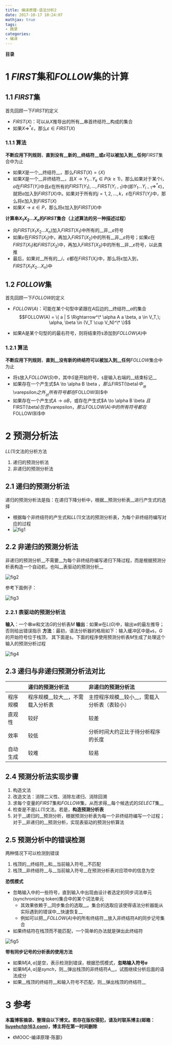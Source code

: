 ```yaml
---
title: 编译原理-语法分析2
date: 2017-10-17 10:24:07
mathjax: true
tags: 
- 摘录
categories: 
- 编译
---
```


__目录__

<!-- toc -->
<!--more-->

# 1 $FIRST$集和$FOLLOW$集的计算

## 1.1 $FIRST$集

首先回顾一下$FIRST$的定义

* $FIRST(X)$：可以从$X$推导出的所有__串首终结符__构成的集合
* 如果$X \Rightarrow^* \varepsilon$，那么$\varepsilon \in FIRST(X)$

### 1.1.1 算法

__不断应用下列规则__，__直到没有__新的__终结符__或$\varepsilon$可以被加入到__任何__$FIRST$集合中为止

* 如果$X$是一个__终结符__，那么$FIRST(X) = \{ X \}$
* 如果$X$是一个__非终结符__，且$X \to Y_1 ... Y_k \in P (k \ge 1)$，那么如果对于某个$i$，$a$在$FIRST(Y_i)$中且$\varepsilon$在所有的$FIRST(Y_1), ..., FIRST(Y_{i-1})$中(即$Y_1 ... Y_{i-1} \Rightarrow^* \varepsilon$)，就把$a$加入到$FIRST(X)$中。如果对于所有的$j = 1, 2, ..., k，\varepsilon$在$FIRST(Y_j)$中，那么将$\varepsilon$加入到$FIRST(X)$
* 如果$X \to \varepsilon \in P$，那么将$\varepsilon$加入到$FIRST(X)$中

__计算串$X_1 X_2 ... X_n$的$FIRST$集合（上述算法的另一种描述过程）__

* 向$FIRST(X_1 X_2 ... X_n)$加入$FIRST(X_1)$中所有的__非__$\varepsilon$符号
* 如果$\varepsilon$在$FIRST(X_1)$中，再加入$FIRST(X_2)$中的所有__非__$\varepsilon$符号；如果$\varepsilon$在$FIRST(X_1)$和$FIRST(X_2)$中，再加入$FIRST(X_3)$中的所有__非__$\varepsilon$符号，以此类推
* 最后，如果对__所有的__$i$，$\varepsilon$都在$FIRST(X_i)$中，那么将$\varepsilon$加入到，$FIRST(X_1 X_2 ... X_n)$中

## 1.2 $FOLLOW$集

首先回顾一下$FOLLOW$的定义

* $FOLLOW(A)$：可能在某个句型中紧跟在$A$后边的__终结符__$a$的集合
$$FOLLOW(A) = \{ a | S \Rightarrow^\* \alpha A a \beta, a \in V_T,\; \alpha, \beta \in (V_T \cup V_N)^\* \}$$

* 如果A是某个句型的的最右符号，则将结束符`$`添加到$FOLLOW(A)$中

### 1.2.1 算法

__不断应用下列规则__，__直到__没有新的终结符可以被加入到__任何__$FOLLOW$集合中为止

* 将`$`放入$FOLLOW(S)$中，其中$S$是开始符号，`$`是输入右端的__结束标记__
* 如果存在一个产生式$A \to \alpha B \beta $，那么$FIRST(\beta)$中__除$\varepsilon$之外__的所有符号都在$FOLLOW(B)$中
* 如果存在一个产生式$A \to \alpha B$，或存在产生式$A \to \alpha B \beta $且$FIRST(\beta)$包含$\varepsilon$，那么$FOLLOW(A)$中的所有符号都在$FOLLOW(B)$中

# 2 预测分析法

$LL(1)$文法的分析方法

1. 递归的预测分析法
1. 非递归的预测分析法

## 2.1 递归的预测分析法

递归的预测分析法是指：在递归下降分析中，根据__预测分析表__进行产生式的选择

* 根据每个非终结符的产生式和$LL(1)$文法的预测分析表，为每个非终结符编写对应的过程
* ![fig1](/images/编译原理-语法分析2/fig1.jpg)

## 2.2 非递归的预测分析法

非递归的预测分析__不需要__为每个非终结符编写递归下降过程，而是根据预测分析表构造一个自动机，也叫__表驱动的预测分析__

![fig2](/images/编译原理-语法分析2/fig2.jpg)

参考下面例子：

![fig3](/images/编译原理-语法分析2/fig3.jpg)

### 2.2.1 表驱动的预测分析法

__输入__：一个串$w$和文法$G$的分析表$M$
__输出__：如果$w$在$L(G)$中，输出$w$的最左推导；否则给出错误指示
__方法__：最初，语法分析器的格局如下：输入缓冲区中是`w$`，$G$的开始符号位于栈顶，
其下面是`$`。下面的程序使用预测分析表$M$生成了处理这个输入的预测分析过程

![fig4](/images/编译原理-语法分析2/fig4.jpg)

## 2.3 递归与非递归预测分析法对比

|  | 递归的预测分析法 | 非递归的预测分析法 |
|:--|:--|:--|
| 程序规模 | 程序规模__较大__，不需载入分析表 | 主控程序规模__较小__，需载入分析表（表较小） |
| 直观性 | 较好 | 较差 |
| 效率 | 较低 | 分析时间大约正比于待分析程序的长度 |
| 自动生成 | 较难 | 较易 |

## 2.4 预测分析法实现步骤

1. 构造文法
1. 改造文法：消除二义性、消除左递归、消除回溯
1. 求每个变量的$FIRST$集和$FOLLOW$集，从而求得__每个候选式的$SELECT$集__
1. 检查是不是$LL(1)$文法。若是，__构造预测分析表__
1. 对于__递归的__预测分析，根据预测分析表为每一个非终结符编写一个过程；对于__非递归的__预测分析，实现表驱动的预测分析算法

## 2.5 预测分析中的错误检测

两种情况下可以检测到错误

1. 栈顶的__终结符__和__当前输入符号__不匹配
1. 栈顶__非终结符__与__当前输入符号__在预测分析表对应项中的信息为空

__恐慌模式__

* 忽略输入中的一些符号，直到输入中出现由设计者选定的同步词法单元(synchronizing token)集合中的某个词法单元
    * 其效果依赖于__同步集合的选取__。集合的选取应该使得语法分析器能从实际遇到的错误中__快速恢复__
    * 例如可以把__$FOLLOW(A)$中的所有终结符__放入非终结符A的同步记号集合
* 如果终结符在栈顶而不能匹配，一个简单的办法就是弹出此终结符

![fig5](/images/编译原理-语法分析2/fig5.jpg)

__带有同步记号的分析表的使用方法__

* 如果$M[A,a]$是空，表示检测到错误，根据恐慌模式，__忽略输入符号$a$__
* 如果$M[A,a]$是$synch$，则__弹出栈顶的非终结符$A$__，试图继续分析后面的语法成分
* 如果__栈顶的终结符__和输入符号不匹配，则__弹出栈顶的终结符__

# 3 参考

__本篇博客摘录、整理自以下博文。若存在版权侵犯，请及时联系博主(邮箱：liuyehcf@163.com)，博主将在第一时间删除__

* 《MOOC-编译原理-陈鄞》

